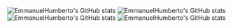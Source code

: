![EmmanuelHumberto's GitHub stats](https://github-readme-stats.vercel.app/api?username=EmmanuelHumberto&show_icons=true&theme=dark)
![EmmanuelHumberto's GitHub stats](https://github-readme-stats.vercel.app/api?username=EmmanuelHumberto&show_icons=true&theme=gruvbox)
	![EmmanuelHumberto's GitHub stats](https://github-readme-stats.vercel.app/api?username=EmmanuelHumberto&show_icons=true&theme=radical)
![EmmanuelHumberto's GitHub stats](https://github-readme-stats.vercel.app/api?username=EmmanuelHumberto&show_icons=true&theme=synthwave)
